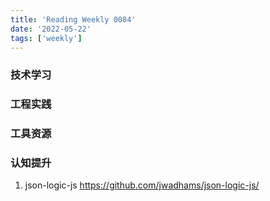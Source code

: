 ```yaml
---
title: 'Reading Weekly 0084'
date: '2022-05-22'
tags: ['weekly']
---
```


### 技术学习

### 工程实践

### 工具资源

### 认知提升

1. json-logic-js https://github.com/jwadhams/json-logic-js/
